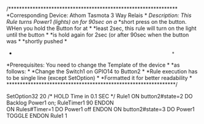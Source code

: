/***************************************************************
*Corresponding Device: Athom Tasmota 3 Way Relais              *
*Description: This Rule turns Power1 (lights) on for 90sec on a*
*short  press on the button. WHen you hold the Button for at   *
*least 2sec, this rule will turn on the light until the button *
*is hold again for 2sec (or after 90sec when the button was    *
*shortly pushed                                                *
*                                                              *
*Prerequisites: You need to change the Template of the device  *
*as follows:                                                   *
*Change the Switch1 on GPIO14 to Button2                       *
*Rule execution has to be single line (except SetOption)       *
*Formatted it for better readability                           *
***************************************************************/

SetOption32 20 /* HOLD Time in 0.1 SEC */
Rule1 
	ON button2#state=2 DO Backlog Power1 on; RuleTimer1 90 ENDON  
	ON Rules#Timer=1 DO Power1 off ENDON 
	ON button2#state=3 DO Power1 TOGGLE ENDON
Rule1 1
